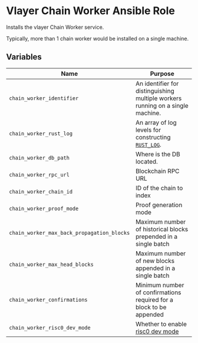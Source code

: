 # Vlayer Chain Worker Ansible Role

Installs the vlayer Chain Worker service.

Typically, more than 1 chain worker would be installed on a single machine.

## Variables

| Name | Purpose |
| --- | --- |
| `chain_worker_identifier` | An identifier for distinguishing multiple workers running on a single machine. |
| `chain_worker_rust_log` | An array of log levels for constructing [`RUST_LOG`](https://rust-lang-nursery.github.io/rust-cookbook/development_tools/debugging/config_log.html). |
| `chain_worker_db_path` | Where is the DB located. |
| `chain_worker_rpc_url` | Blockchain RPC URL |
| `chain_worker_chain_id` | ID of the chain to index |
| `chain_worker_proof_mode` | Proof generation mode |
| `chain_worker_max_back_propagation_blocks` | Maximum number of historical blocks prepended in a single batch |
| `chain_worker_max_head_blocks` | Maximum number of new blocks appended in a single batch |
| `chain_worker_confirmations` | Minimum number of confirmations required for a block to be appended |
| `chain_worker_risc0_dev_mode` | Whether to enable [risc0 dev mode](https://dev.risczero.com/api/generating-proofs/dev-mode) |
